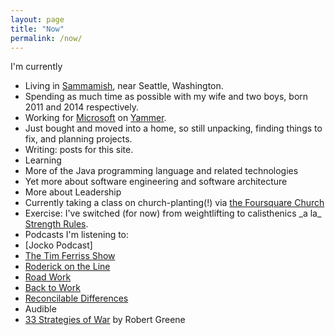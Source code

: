 ```yaml
---
layout: page
title: "Now"
permalink: /now/
---
```


I'm currently

<ul class="listing">
  <li>Living in <a href="https://goo.gl/maps/2HXKn1zg8e22">Sammamish</a>, near Seattle, Washington.</li>
  <li>Spending as much time as possible with my wife and two boys, born 2011 and 2014 respectively.</li>
  <li>Working for <a href="http://microsoft.com">Microsoft</a> on <a href="http://yammer.com">Yammer</a>.</li>
  <li>Just bought and moved into a home, so still unpacking, finding things to fix, and planning projects.</li>
  <li>Writing: posts for this site.</li>
  <li>Learning</li>
    <li>More of the Java programming language and related technologies</li>
    <li>Yet more about software engineering and software architecture</li>
    <li>More about Leadership</li>
    <li>Currently taking a class on church-planting(!) via <a href="http://www.foursquare.org/">the Foursquare Church</a></li>
  <li>Exercise: I've switched (for now) from weightlifting to calisthenics _a la_ <a href="http://www.dragondoor.com/eb84/?apid=513a1e35e981b">Strength Rules</a>.</li>
  <li>Podcasts I'm listening to:</li>
    <li>[Jocko Podcast]<a href="http://jockopodcast2.com/"></li>
    <li><a href="http://fourhourworkweek.com/podcast/">The Tim Ferriss Show<a/></li>
    <li><a href="http://www.merlinmann.com/roderick/">Roderick on the Line</a></li>
    <li><a href="http://5by5.tv/roadwork">Road Work</a></li>
    <li><a href="http://5by5.tv/b2w">Back to Work</a></li>
    <li><a href="https://www.relay.fm/rd">Reconcilable Differences</a></li>
  <li>Audible</li>
    <li><a href="http://amzn.to/1SxmMMY">33 Strategies of War</a> by Robert Greene</li>
</ul>
